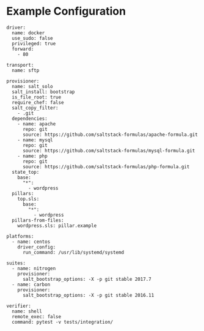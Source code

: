 <!--
# @markup markdown
# @title .kitchen.yml
# @author SaltStack Inc.
-->

# Example Configuration #

    driver:
      name: docker
      use_sudo: false
      privileged: true
      forward:
        - 80

    transport:
      name: sftp

    provisioner:
      name: salt_solo
      salt_install: bootstrap
      is_file_root: true
      require_chef: false
      salt_copy_filter:
        - .git
      dependencies:
        - name: apache
          repo: git
          source: https://github.com/saltstack-formulas/apache-formula.git
        - name: mysql
          repo: git
          source: https://github.com/saltstack-formulas/mysql-formula.git
        - name: php
          repo: git
          source: https://github.com/saltstack-formulas/php-formula.git
      state_top:
        base:
          "*":
            - wordpress
      pillars:
        top.sls:
          base:
            "*":
              - wordpress
      pillars-from-files:
        wordpress.sls: pillar.example

    platforms:
      - name: centos
        driver_config:
          run_command: /usr/lib/systemd/systemd

    suites:
      - name: nitrogen
        provisioner:
          salt_bootstrap_options: -X -p git stable 2017.7
      - name: carbon
        provisioner:
          salt_bootstrap_options: -X -p git stable 2016.11

    verifier:
      name: shell
      remote_exec: false
      command: pytest -v tests/integration/
